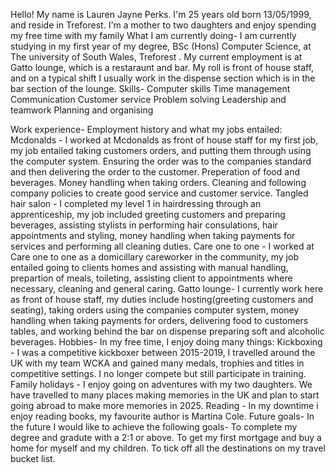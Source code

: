 Hello! My name is Lauren Jayne Perks. I'm 25 years old born 13/05/1999, and reside in Treforest. I'm a mother to two daughters and enjoy spending my free time with my family 
What I am currently doing-
I am currently studying in my first year of my degree, BSc (Hons) Computer Science, at The university of South Wales, Treforest . My current employment is at Gatto lounge, which is a restaraunt and bar. My roll is front of house staff, and on a typical shift I usually work in the dispense section which is in the bar section of the lounge.
Skills-
Computer skills
Time management
Communication
Customer service
Problem solving
Leadership and teamwork
Planning and organising

Work experience-
Employment history and what my jobs entailed:
Mcdonalds - I worked at Mcdonalds as front of house staff for my first job, my job entailed taking customers orders, and putting them through using the computer system. Ensuring the order was to the companies standard and then delivering the order to the customer. Preperation of food and beverages. Money handling when taking orders. Cleaning and following company policies to create good service and customer service.
Tangled hair salon - I completed my level 1 in hairdressing through an apprenticeship, my job included greeting customers and preparing beverages, assisting stylists in performing hair consulations, hair appointments and styling, money handling when taking payments for services and performing all cleaning duties.
Care one to one - I worked at Care one to one as a domicillary careworker in the community, my job entailed going to clients homes and assisting with manual handling, prepartion of meals, toileting, assisting client to appointments where necessary, cleaning and general caring.
Gatto lounge- I currently work here as front of house staff, my duties include hosting(greeting customers and seating), taking orders using the companies computer system, money handling when taking payments for orders, delivering food to customers tables, and working behind the bar on dispense preparing soft and alcoholic beverages.
Hobbies-
In my free time, I enjoy doing many things:
Kickboxing - I was a competitive kickboxer between 2015-2019, I travelled around the UK with my team WCKA and gained many medals, trophies and titles in competitive settings. I no longer compete but still participate in training.
Family holidays - I enjoy going on adventures with my two daughters. We have travelled to many places making memories in the UK and plan to start going abroad to make more memories in 2025.
Reading - In my downtime i enjoy reading books, my favourite author is Martina Cole.
Future goals-
In the future I would like to achieve the following goals-
To complete my degree and gradute with a 2:1 or above.
To get my first mortgage and buy a home for myself and my children.
To tick off all the destinations on my travel bucket list.

